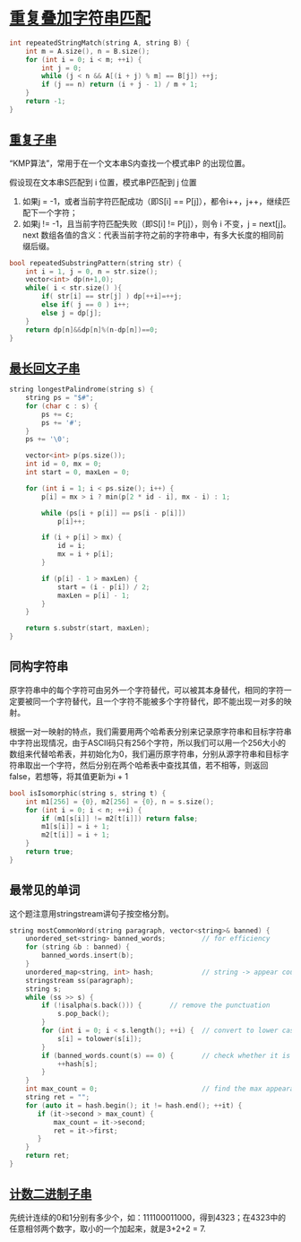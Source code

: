 # [重复叠加字符串匹配](https://leetcode-cn.com/problems/repeated-string-match/)

```cpp
int repeatedStringMatch(string A, string B) {
    int m = A.size(), n = B.size();
    for (int i = 0; i < m; ++i) {
        int j = 0;
        while (j < n && A[(i + j) % m] == B[j]) ++j;
        if (j == n) return (i + j - 1) / m + 1;
    }
    return -1;
}
```

## [重复子串](https://blog.csdn.net/qq_33583069/article/details/51922494)

“KMP算法”，常用于在一个文本串S内查找一个模式串P 的出现位置。

假设现在文本串S匹配到 i 位置，模式串P匹配到 j 位置

1. 如果j = -1，或者当前字符匹配成功（即S[i] == P[j]），都令i++，j++，继续匹配下一个字符；
2. 如果j != -1，且当前字符匹配失败（即S[i] != P[j]），则令 i 不变，j = next[j]。next 数组各值的含义：代表当前字符之前的字符串中，有多大长度的相同前缀后缀。

```cpp
bool repeatedSubstringPattern(string str) {
    int i = 1, j = 0, n = str.size();
    vector<int> dp(n+1,0);
    while( i < str.size() ){
        if( str[i] == str[j] ) dp[++i]=++j;
        else if( j == 0 ) i++;
        else j = dp[j];
    }
    return dp[n]&&dp[n]%(n-dp[n])==0;
}
```
## [最长回文子串](https://blog.csdn.net/camellhf/article/details/70663406)

```cpp
string longestPalindrome(string s) {
    string ps = "$#";
    for (char c : s) {
        ps += c;
        ps += '#';
    }
    ps += '\0';

    vector<int> p(ps.size());
    int id = 0, mx = 0;
    int start = 0, maxLen = 0;

    for (int i = 1; i < ps.size(); i++) {
        p[i] = mx > i ? min(p[2 * id - i], mx - i) : 1;

        while (ps[i + p[i]] == ps[i - p[i]]) 
            p[i]++;

        if (i + p[i] > mx) {
            id = i;
            mx = i + p[i];
        }

        if (p[i] - 1 > maxLen) {
            start = (i - p[i]) / 2;
            maxLen = p[i] - 1;
        }
    }

    return s.substr(start, maxLen);        
}
```
## 同构字符串

原字符串中的每个字符可由另外一个字符替代，可以被其本身替代，相同的字符一定要被同一个字符替代，且一个字符不能被多个字符替代，即不能出现一对多的映射。

根据一对一映射的特点，我们需要用两个哈希表分别来记录原字符串和目标字符串中字符出现情况，由于ASCII码只有256个字符，所以我们可以用一个256大小的数组来代替哈希表，并初始化为0，我们遍历原字符串，分别从源字符串和目标字符串取出一个字符，然后分别在两个哈希表中查找其值，若不相等，则返回false，若想等，将其值更新为i + 1

```cpp
bool isIsomorphic(string s, string t) {
    int m1[256] = {0}, m2[256] = {0}, n = s.size();
    for (int i = 0; i < n; ++i) {
        if (m1[s[i]] != m2[t[i]]) return false;
        m1[s[i]] = i + 1;
        m2[t[i]] = i + 1;
    }
    return true;
}
```

## 最常见的单词

这个题注意用stringstream讲句子按空格分割。

```cpp
string mostCommonWord(string paragraph, vector<string>& banned) {  
    unordered_set<string> banned_words;         // for efficiency  
    for (string &b : banned) {  
        banned_words.insert(b);  
    }  
    unordered_map<string, int> hash;            // string -> appear count  
    stringstream ss(paragraph);  
    string s;  
    while (ss >> s) {  
        if (!isalpha(s.back())) {       // remove the punctuation  
            s.pop_back();  
        }  
        for (int i = 0; i < s.length(); ++i) {  // convert to lower case  
            s[i] = tolower(s[i]);  
        }  
        if (banned_words.count(s) == 0) {       // check whether it is banned  
            ++hash[s];  
        }  
    }  
    int max_count = 0;                          // find the max appearance  
    string ret = "";  
    for (auto it = hash.begin(); it != hash.end(); ++it) {  
       if (it->second > max_count) {  
           max_count = it->second;  
           ret = it->first;  
       }  
    }  
    return ret;  
}
```

## [计数二进制子串](https://leetcode-cn.com/problems/count-binary-substrings/)

先统计连续的0和1分别有多少个，如：111100011000，得到4323；在4323中的任意相邻两个数字，取小的一个加起来，就是3+2+2 = 7.
